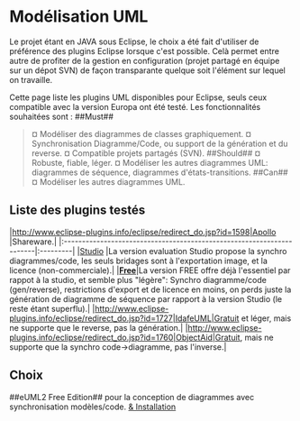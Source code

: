 # Modélisation UML #
Le projet étant en JAVA sous Eclipse, le choix a été fait d'utiliser de préférence des plugins Eclipse lorsque c'est possible.
Celà permet entre autre de profiter de la gestion en configuration (projet partagé en équipe sur un dépot SVN) de façon transparante quelque soit l'élément sur lequel on travaille.

Cette page liste les plugins UML disponibles pour Eclipse, seuls ceux compatible avec la version Europa ont été testé.
Les fonctionnalités souhaitées sont :
##Must##
> ¤ Modéliser des diagrammes de classes graphiquement.
> ¤ Synchronisation Diagramme/Code, ou support de la génération et du reverse.
> ¤ Compatible projets partagés (SVN).
##Should##
> ¤ Robuste, fiable, léger.
> ¤ Modéliser les autres diagrammes UML: diagrammes de séquence, diagrammes d'états-transitions.
##Can##
> ¤ Modéliser les autres diagrammes UML.

## Liste des plugins testés ##
|http://www.eclipse-plugins.info/eclipse/redirect_do.jsp?id=1598|Apollo	|Shareware.|
|:----------------------------------------------------------------------|:---------|
|[Studio](http://www.eclipse-plugins.info/eclipse/redirect_do.jsp?id=1540|eUML2)	|La version evaluation Studio propose la synchro diagrammes/code, les seuls bridages sont à l'exportation image, et la licence (non-commerciale).|
|<b><a href='http://www.eclipse-plugins.info/eclipse/redirect_do.jsp?id=1540|eUML2'>Free</a></b>|La version FREE offre déjà l'essentiel par rappot à la studio, et semble plus "légère": Synchro diagramme/code (gen/reverse), restrictions d'export et de licence en moins, on perds juste la génération de diagramme de séquence par rapport à la version Studio (le reste étant superflu).|
|http://www.eclipse-plugins.info/eclipse/redirect_do.jsp?id=1727|IdafeUML|Gratuit et léger, mais ne supporte que le reverse, pas la génération.|
|http://www.eclipse-plugins.info/eclipse/redirect_do.jsp?id=1760|ObjectAid|Gratuit, mais ne supporte que la synchro code->diagramme, pas l'inverse.|

## Choix ##
##eUML2 Free Edition## pour la conception de diagrammes avec synchronisation modèles/code.
[& Installation](http://www.soyatec.com/euml2/installation/|Téléchargement)
